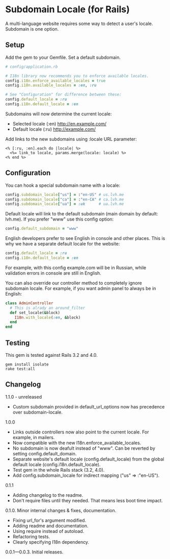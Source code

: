 # Subdomain Locale (for Rails)

A multi-language website requires some way to detect a user's locale.
Subdomain is one option.

## Setup

Add the gem to your Gemfile. Set a default subdomain.

```ruby
# config/application.rb

# I18n library now recommends you to enforce available locales.
config.i18n.enforce_available_locales = true
config.i18n.available_locales = :en, :ru

# See "Configuration" for difference between these:
config.default_locale = :ru
config.i18n.default_locale = :en
```

Subdomains will now determine the current locale:

* Selected locale (:en) http://en.example.com/
* Default locale (:ru) http://example.com/

Add links to the new subdomains using :locale URL parameter:

```erb
<% [:ru, :en].each do |locale| %>
  <%= link_to locale, params.merge(locale: locale) %>
<% end %>
```

## Configuration

You can hook a special subdomain name with a locale:

```ruby
config.subdomain_locale["us"] = :"en-US" # us.lvh.me
config.subdomain_locale["ca"] = :"en-CA" # ca.lvh.me
config.subdomain_locale["ua"] = :uk      # ua.lvh.me
```

Default locale will link to the default subdomain (main domain by default: lvh.me).
If you prefer "www" use this config option:

```ruby
config.default_subdomain = "www"
```

English developers prefer to see English in console and other places.
This is why we have a separate default locale for the website:

```ruby
config.default_locale = :ru
config.i18n.default_locale = :en
```

For example, with this config example.com will be in Russian,
while validation errors in console are still in English.


You can also override our controller method to completely ignore subdomain locale.
For example, if you want admin panel to always be in English:

```ruby
class AdminController
  # This is alrady an around_filter
  def set_locale(&block)
    I18n.with_locale(:en, &block)
  end
end
```

## Testing

This gem is tested against Rails 3.2 and 4.0.

```
gem install isolate
rake test:all
```

## Changelog

1.1.0 - unreleased

* Custom subdomain provided in default_url_options now has precedence over subdomain-locale.

1.0.0

* Links outside controllers now also point to the current locale. For example, in mailers.
* Now compatible with the new I18n.enforce\_available\_locales.
* No subdomain is now deafult instead of "www". Can be reverted by setting config.default\_domain.
* Separate website's default locale (config.default\_locale) from the global default locale (config.i18n.default\_locale).
* Test gem in the whole Rails stack (3.2, 4.0).
* Add config.subdomain_locale for indirect mapping ("us" => :"en-US").

0.1.1

* Adding changelog to the readme.
* Don't require files until they needed. That means less boot time impact.

0.1.0. Minor internal changes & fixes, documentation.

* Fixing url_for's argument modified.
* Adding readme and documentation.
* Using require instead of autoload.
* Refactoring tests.
* Clearly specifying I18n dependency.

0.0.1—0.0.3. Initial releases.

